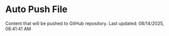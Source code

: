# Auto Push File

Content that will be pushed to GitHub repository.
Last updated: 08/14/2025, 08:41:41 AM